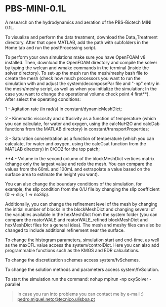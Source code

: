# PBS-MINI-0.1L
A research on the hydrodynamics and aeration of the PBS-Biotech MINI 0.1L.

To visualize and perform the data treatment, download the Data_Treatment directory. After that open MATLAB, add the path with subfolders in the Home tab and run the postProcessing script.

To perform your own simulations make sure you have OpenFOAM v8 installed. Then, download the OpenFOAM directory and compile the solver by typing the wclean and wmake commands in the terminal (inside the solver directory). To set-up the mesh run the mesh/meshy bash file to create the mesh (check how much processors you want to run the simulation with and adjust the system/decomposePar file and "-np" entry in the mesh/meshy script, as well as when you initialize the simulation; In the case you want to change the operational volume check point 4 first**). After select the operating conditions:

1 - Agitation rate (in rad/s) in constant/dynamicMeshDict;

2 - Kinematic viscosity and diffusivity as a function of temperature (which you can calculate, for water and oxygen, using the calcNuH2O and calcDab functions from the MATLAB directory) in constant/transportProperties;

3 - Saturation concentration as a function of temperature (which you can calculate, for water and oxygen, using the calcCsat function from the MATLAB directory) in 0/CO2 for the top patch;

**4 - Volume in the second column of the blockMeshDict vertices matrix (change only the largest value and redo the mesh. You can compare the values from the 60mL and 100mL and extrapolate a value based on the surface area to estimate the height you want).

You can also change the boundary conditions of the simulation, for example, the slip condition from the 0/U file by changing the slip coefficient (0 => slip; 1 => noSlip).

Additionally, you can change the refinement level of the mesh by changing the initial number of blocks in the blockMeshDict and changing several of the variables available in the hexMeshDict from the system folder (you can compare the reatorWALE and reatorWALE_refined blockMeshDict and hexMeshDict files for a general idea). The mesh and meshy files can also be changed to include additional refinement near the surface.

To change the histogram parameters, simulation start and end-time, as well as the maxCFL value access the system/controlDict. Here you can also add programmable functions such as the KMGS and EDR calculations.

To change the discretization schemes access system/fvSchemes.

To change the solution methods and parameters access system/fvSolution.

To start the simulation run the command: nohup mpirun -np <Ncpu> oxySolver -parallel

> In case you run into problems you can contact me by e-mail :) pedro.miguel.neto@tecnico.ulisboa.pt
